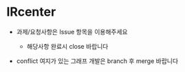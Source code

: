 # IRcenter

* 과제/요청사항은 Issue 항목을 이용해주세요

  * 해당사항 완료시 close 바랍니다 

* conflict 여지가 있는 그래프 개발은 branch 후 merge 바랍니다 

